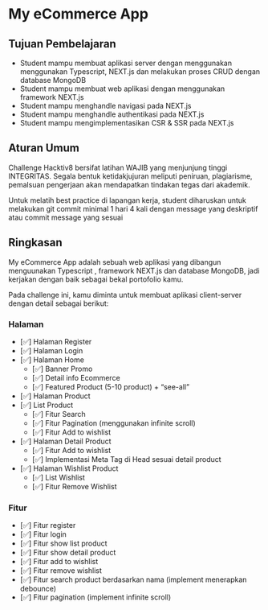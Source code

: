 # My eCommerce App

## Tujuan Pembelajaran

- Student mampu membuat aplikasi server dengan menggunakan menggunakan Typescript, NEXT.js dan melakukan proses CRUD dengan database MongoDB
- Student mampu membuat web aplikasi dengan menggunakan framework NEXT.js
- Student mampu menghandle navigasi pada NEXT.js
- Student mampu menghandle authentikasi pada NEXT.js
- Student mampu mengimplementasikan CSR & SSR pada NEXT.js

## Aturan Umum

Challenge Hacktiv8 bersifat latihan WAJIB yang menjunjung tinggi INTEGRITAS. Segala bentuk ketidakjujuran meliputi peniruan, plagiarisme, pemalsuan pengerjaan akan mendapatkan tindakan tegas dari akademik.

Untuk melatih best practice di lapangan kerja, student diharuskan untuk melakukan git commit minimal 1 hari 4 kali dengan message yang deskriptif atau commit message yang sesuai

## Ringkasan

My eCommerce App adalah sebuah web aplikasi yang dibangun menguunakan Typescript , framework NEXT.js dan database MongoDB, jadi kerjakan dengan baik sebagai bekal portofolio kamu.

Pada challenge ini, kamu diminta untuk membuat aplikasi client-server dengan detail sebagai berikut:

### Halaman

- [✅] Halaman Register
- [✅] Halaman Login
- [✅] Halaman Home
  - [✅] Banner Promo
  - [✅] Detail info Ecommerce
  - [✅] Featured Product (5-10 product) + “see-all”
- [✅] Halaman Product
- [✅] List Product
  - [✅] Fitur Search
  - [✅] Fitur Pagination (menggunakan infinite scroll)
  - [✅] Fitur Add to wishlist
- [✅] Halaman Detail Product
  - [✅] Fitur Add to wishlist
  - [✅] Implementasi Meta Tag di Head sesuai detail product
- [✅] Halaman Wishlist Product
  - [✅] List Wishlist
  - [✅] Fitur Remove Wishlist

### Fitur

- [✅] Fitur register
- [✅] Fitur login
- [✅] Fitur show list product
- [✅] Fitur show detail product
- [✅] Fitur add to wishlist
- [✅] Fitur remove wishlist
- [✅] Fitur search product berdasarkan nama (implement menerapkan debounce)
- [✅] Fitur pagination (implement infinite scroll)
